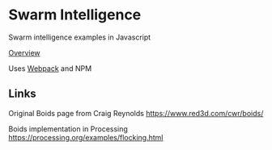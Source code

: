 
# Swarm Intelligence

Swarm intelligence examples in Javascript

[Overview](https://github.com/JochenFromm/SwarmIntelligence/blob/master/index.html)

Uses [Webpack](https://github.com/webpack/webpack) and NPM

## Links

Original Boids page from Craig Reynolds
https://www.red3d.com/cwr/boids/

Boids implementation in Processing
https://processing.org/examples/flocking.html

